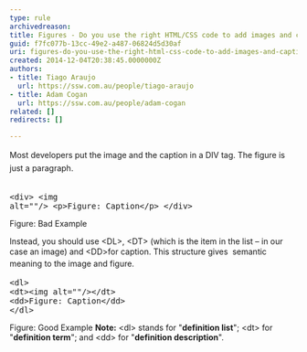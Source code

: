 ```yaml
---
type: rule
archivedreason: 
title: Figures - Do you use the right HTML/CSS code to add images and captions?
guid: f7fc077b-13cc-49e2-a487-06824d5d30af
uri: figures-do-you-use-the-right-html-css-code-to-add-images-and-captions
created: 2014-12-04T20:38:45.0000000Z
authors:
- title: Tiago Araujo
  url: https://ssw.com.au/people/tiago-araujo
- title: Adam Cogan
  url: https://ssw.com.au/people/adam-cogan
related: []
redirects: []

---
```



<span style="line-height&#58;1.6;">Most developers put the image and the caption in a DIV tag. The figure is just a paragraph.</span>
<br><excerpt class='endintro'></excerpt><br>
<font class="ms-rteCustom-CodeArea"> <pre>&lt;div&gt;
&lt;img alt=&quot;&quot;/&gt;
&lt;p&gt;Figure&#58; Caption&lt;/p&gt;
&lt;/div&gt;
</pre> </font> <span class="ms-rteCustom-FigureBad">Figure&#58; Bad Example</span>
<p>Instead, you should use &lt;DL&gt;,&#160;&lt;DT&gt; (which is the item in the list – in our case an image) and &lt;DD&gt;for caption. This structure gives <span style="line-height&#58;20.8px;">&#160;semantic meaning</span> to&#160;the image and&#160;figure.​<br></p> 
<font class="ms-rteCustom-CodeArea"> <pre>&lt;dl&gt;
&lt;dt&gt;&lt;img alt=&quot;&quot;/&gt;&lt;/dt&gt;
&lt;dd&gt;Figure&#58; Caption&lt;/dd&gt;
&lt;/dl&gt;
</pre> </font> <span class="ms-rteCustom-FigureGood">Figure&#58; Good Example </span> <b>Note&#58;</b>&#160;&lt;dl&gt; stands for &quot;<b>definition list</b>&quot;; &lt;dt&gt; for &quot;<b>definition term</b>&quot;; and &lt;dd&gt; for &quot;<b>definition description</b>&quot;.<br>


